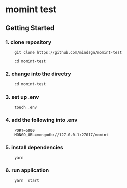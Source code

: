 # momint test

## Getting Started


### 1. clone repository
```
    git clone https://github.com/mindsgn/momint-test

    cd momint-test
```

### 2. change into the directry
```
    cd momint-test
``` 

### 3. set up .env
```
    touch .env
```

### 4. add the following into .env
```
    PORT=5000
    MONGO_URL=mongodb://127.0.0.1:27017/momint
```

### 5. install dependencies
```
    yarn
```

### 6. run application
```
    yarn  start
```